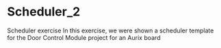 # Scheduler_2
Scheduler exercise
In this exercise, we were shown a scheduler template for the Door Control Module project for an Aurix board 
